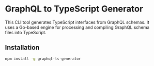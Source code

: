 # GraphQL to TypeScript Generator

This CLI tool generates TypeScript interfaces from GraphQL schemas. It uses a Go-based engine for processing and compiling GraphQL schema files into TypeScript.

## Installation

```bash
npm install -g graphql-ts-generator
